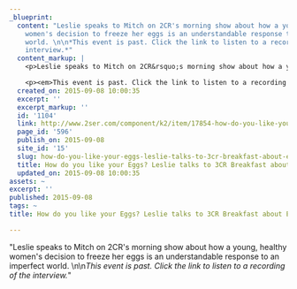 ```yaml
---
_blueprint:
  content: "Leslie speaks to Mitch on 2CR's morning show about how a young, healthy
    women's decision to freeze her eggs is an understandable response to an imperfect
    world. \n\n*This event is past. Click the link to listen to a recording of the
    interview.*"
  content_markup: |
    <p>Leslie speaks to Mitch on 2CR&rsquo;s morning show about how a young, healthy women&rsquo;s decision to freeze her eggs is an understandable response to an imperfect world.</p>

    <p><em>This event is past. Click the link to listen to a recording of the interview.</em></p>
  created_on: 2015-09-08 10:00:35
  excerpt: ''
  excerpt_markup: ''
  id: '1104'
  link: http://www.2ser.com/component/k2/item/17854-how-do-you-like-your-eggs-frozen
  page_id: '596'
  publish_on: 2015-09-08
  site_id: '15'
  slug: how-do-you-like-your-eggs-leslie-talks-to-3cr-breakfast-about-egg-freezing
  title: How do you like your Eggs? Leslie talks to 3CR Breakfast about Egg Freezing
  updated_on: 2015-09-08 10:00:35
assets: ~
excerpt: ''
published: 2015-09-08
tags: ~
title: How do you like your Eggs? Leslie talks to 3CR Breakfast about Egg Freezing

---
```


"Leslie speaks to Mitch on 2CR's morning show about how a young, healthy women's
  decision to freeze her eggs is an understandable response to an imperfect world.
  \n\n*This event is past. Click the link to listen to a recording of the interview.*"
